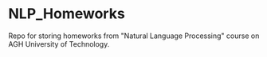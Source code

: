# NLP_Homeworks

Repo for storing homeworks from "Natural Language Processing" course on AGH University of Technology.
